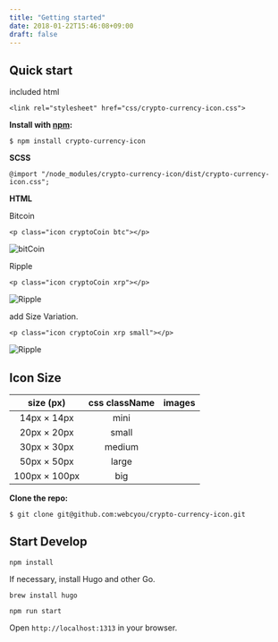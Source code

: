 ```yaml
---
title: "Getting started"
date: 2018-01-22T15:46:08+09:00
draft: false
---
```


## Quick start

included html
```$xslt
<link rel="stylesheet" href="css/crypto-currency-icon.css">
```

**Install with [npm](https://www.npmjs.com):**
```$xslt
$ npm install crypto-currency-icon
```

**SCSS**
```$xslt
@import "/node_modules/crypto-currency-icon/dist/crypto-currency-icon.css";
```


**HTML**

Bitcoin

```$xslt
<p class="icon cryptoCoin btc"></p>
```

![bitCoin](/images/bitcoin_30.png)


Ripple
```$xslt
<p class="icon cryptoCoin xrp"></p>
```

![Ripple](/images/ripple_30.png)


add Size Variation.
```$xslt
<p class="icon cryptoCoin xrp small"></p>
```


![Ripple](/images/ripple_20.png)

## Icon Size

| size (px)     | css className |  images  |
|:-------------:|:-------------:|:--------:|
| 14px × 14px   | mini          | <p class="icon cryptoCoin btc mini"></p> |
| 20px × 20px   | small         | <p class="icon cryptoCoin btc small"></p>  |
| 30px × 30px   | medium        | <p class="icon cryptoCoin btc"></p> |
| 50px × 50px   | large         | <p class="icon cryptoCoin btc large"></p> |
| 100px × 100px | big           | <p class="icon cryptoCoin btc big"></p> |


**Clone the repo:**

```$xslt
$ git clone git@github.com:webcyou/crypto-currency-icon.git
```


## Start Develop

```$xslt
npm install
```

If necessary, install Hugo and other Go.

```$xslt
brew install hugo
```


```$xslt
npm run start
```

Open `http://localhost:1313` in your browser.